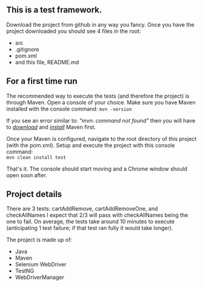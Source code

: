 
## This is a test framework. 

Download the project from github in any way you fancy.
Once you have the project downloaded you should see 4 files in the root:
- src
- .gitignore
- pom.xml
- and this file, README.md

## For a first time run
The recommended way to execute the tests (and therefore the project) is through Maven.
Open a console of your choice.
Make sure you have Maven installed with the console command: `mvn -version`  
  
If you see an error similar to: *"mvn: command not found"* 
then you will have to *[download](https://maven.apache.org/download.cgi)* 
and *[install](https://maven.apache.org/install.html)* 
Maven first.

Once your Maven is configured, navigate to the root directory of this project (with the pom.xml).
Setup and execute the project with this console command:  
`mvn clean install test`

That's it. The console should start moving and a Chrome window should open soon after.

## Project details
There are 3 tests: cartAddRemove, cartAddRemoveOne, and checkAllNames
I expect that 2/3 will pass with checkAllNames being the one to fail.
On average, the tests take around 10 minutes to execute (anticipating 1 test failure; if that test ran fully it would take longer).

The project is made up of:
- Java
- Maven
- Selenium WebDriver
- TestNG
- WebDriverManager